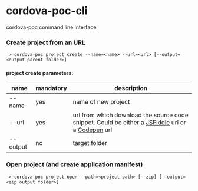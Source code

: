 cordova-poc-cli
===============

cordova-poc command line interface


### Create project from an URL

```
 > cordova-poc project create --name=<name> --url=<url> [--output=<output parent folder>]
```
#### project create parameters:
 name |  mandatory | description 
------------- | ------------- |------------- |
--name  | yes | name of new project | 
--url  | yes | url from which download the source code snippet. Could be either a [JSFiddle](http://jsfiddle.net/) url or a [Codepen](http://codepen.io/) url | 
--output  | no | target folder | 

### Open project (and create application manifest)

```
 > cordova-poc project open --path=<project path> [--zip] [--output=<zip output folder>]
```

 
